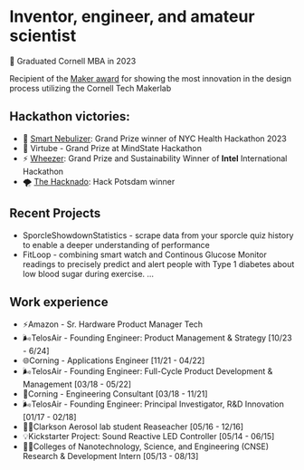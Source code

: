 # Inventor, engineer, and amateur scientist

📕 Graduated Cornell MBA in 2023
 
Recipient of the [Maker award](https://www.youtube.com/watch?v=vfyJe9bwWck) for showing the most innovation in the design process utilizing the Cornell Tech Makerlab

## Hackathon victories:
- 🌿 [Smart Nebulizer](https://tech.cornell.edu/news/student-teams-tackle-pressing-health-concerns-during-health-hackathon/): Grand Prize winner of NYC Health Hackathon 2023
- 👶 Virtube - Grand Prize at MindState Hackathon 
- ⚡ [Wheezer](https://devpost.com/software/wheezer-418n3w): Grand Prize and Sustainability Winner of **Intel** International Hackathon 
- 🌪️ [The Hacknado](https://devpost.com/software/the-hacknado-ryt10a): Hack Potsdam winner

## Recent Projects
- SporcleShowdownStatistics - scrape data from your sporcle quiz history to enable a deeper understanding of performance
- FitLoop - combining smart watch and Continous Glucose Monitor readings to precisely predict and alert people with Type 1 diabetes about low blood sugar during exercise.
  ...

## Work experience
- ⚡Amazon - Sr. Hardware Product Manager Tech
- 🌬️TelosAir - Founding Engineer: Product Management & Strategy [10/23 - 6/24]
- 🌐Corning - Applications Engineer [11/21 - 04/22]
- 🌬️TelosAir - Founding Engineer: Full-Cycle Product Development & Management [03/18 - 05/22]
- 🥃Corning - Engineering Consultant [03/18 - 11/21]
- 🌬️TelosAir - Founding Engineer: Principal Investigator, R&D Innovation [01/17 - 02/18]
- 🧑‍🔬Clarkson Aerosol lab student Reaseacher [05/16 - 12/16]
- 💡Kickstarter Project: Sound Reactive LED Controller [05/14 - 06/15]
- 🧑‍🔬Colleges of Nanotechnology, Science, and Engineering (CNSE) Research & Development Intern [05/13 - 08/13] 

<!--
**TylerBerzzz/TylerBerzzz** is a ✨ _special_ ✨ repository because its `README.md` (this file) appears on your GitHub profile.

Here are some ideas to get you started:

- 🔭 I’m currently working on ...
- 🌱 I’m currently learning ...
- 👯 I’m looking to collaborate on ...
- 🤔 I’m looking for help with ...
- 💬 Ask me about ...
- 📫 How to reach me: ...
- 😄 Pronouns: ...
- ⚡ Fun fact: ...
-->
